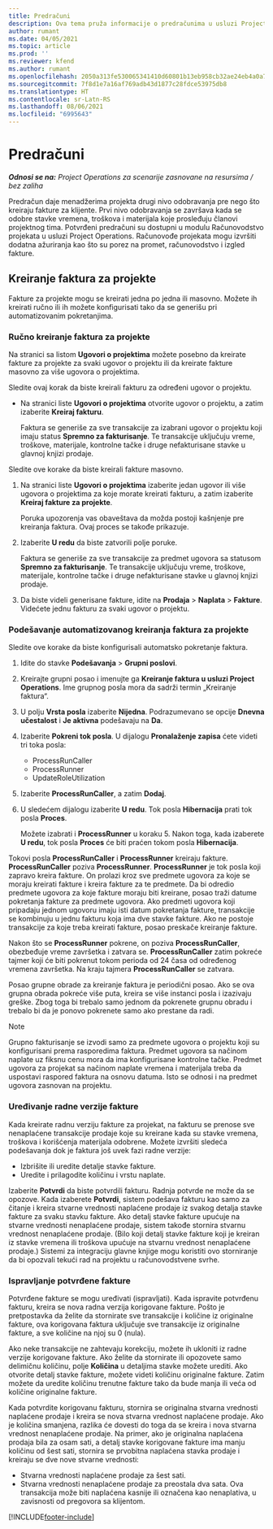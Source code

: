 ```yaml
---
title: Predračuni
description: Ova tema pruža informacije o predračunima u usluzi Project Operations.
author: rumant
ms.date: 04/05/2021
ms.topic: article
ms.prod: ''
ms.reviewer: kfend
ms.author: rumant
ms.openlocfilehash: 2050a313fe530065341410d60801b13eb958cb32ae24eb4a0a71ab7ea5061881
ms.sourcegitcommit: 7f8d1e7a16af769adb43d1877c28fdce53975db8
ms.translationtype: HT
ms.contentlocale: sr-Latn-RS
ms.lasthandoff: 08/06/2021
ms.locfileid: "6995643"
---
```

# <a name="proforma-invoices"></a>Predračuni

_**Odnosi se na:** Project Operations za scenarije zasnovane na resursima / bez zaliha_

Predračun daje menadžerima projekta drugi nivo odobravanja pre nego što kreiraju fakture za klijente. Prvi nivo odobravanja se završava kada se odobre stavke vremena, troškova i materijala koje prosleđuju članovi projektnog tima. Potvrđeni predračuni su dostupni u modulu Računovodstvo projekata u usluzi Project Operations. Računovođe projekata mogu izvršiti dodatna ažuriranja kao što su porez na promet, računovodstvo i izgled fakture.


## <a name="creating-project-invoices"></a>Kreiranje faktura za projekte

Fakture za projekte mogu se kreirati jedna po jedna ili masovno. Možete ih kreirati ručno ili ih možete konfigurisati tako da se generišu pri automatizovanim pokretanjima.

### <a name="manually-create-project-invoices"></a>Ručno kreiranje faktura za projekte 

Na stranici sa listom **Ugovori o projektima** možete posebno da kreirate fakture za projekte za svaki ugovor o projektu ili da kreirate fakture masovno za više ugovora o projektima.

Sledite ovaj korak da biste kreirali fakturu za određeni ugovor o projektu.

- Na stranici liste **Ugovori o projektima** otvorite ugovor o projektu, a zatim izaberite **Kreiraj fakturu**.

    Faktura se generiše za sve transakcije za izabrani ugovor o projektu koji imaju status **Spremno za fakturisanje**. Te transakcije uključuju vreme, troškove, materijale, kontrolne tačke i druge nefakturisane stavke u glavnoj knjizi prodaje.

Sledite ove korake da biste kreirali fakture masovno.

1. Na stranici liste **Ugovori o projektima** izaberite jedan ugovor ili više ugovora o projektima za koje morate kreirati fakturu, a zatim izaberite **Kreiraj fakture za projekte**.

    Poruka upozorenja vas obaveštava da možda postoji kašnjenje pre kreiranja faktura. Ovaj proces se takođe prikazuje.

2. Izaberite **U redu** da biste zatvorili polje poruke.

    Faktura se generiše za sve transakcije za predmet ugovora sa statusom **Spremno za fakturisanje**. Te transakcije uključuju vreme, troškove, materijale, kontrolne tačke i druge nefakturisane stavke u glavnoj knjizi prodaje.

3. Da biste videli generisane fakture, idite na **Prodaja** \> **Naplata** \> **Fakture**. Videćete jednu fakturu za svaki ugovor o projektu.

### <a name="set-up-automated-creation-of-project-invoices"></a>Podešavanje automatizovanog kreiranja faktura za projekte 

Sledite ove korake da biste konfigurisali automatsko pokretanje faktura.

1. Idite do stavke **Podešavanja** \> **Grupni poslovi**.
2. Kreirajte grupni posao i imenujte ga **Kreiranje faktura u usluzi Project Operations**. Ime grupnog posla mora da sadrži termin „Kreiranje faktura“.
3. U polju **Vrsta posla** izaberite **Nijedna**. Podrazumevano se opcije **Dnevna učestalost** i **Je aktivna** podešavaju na **Da**.
4. Izaberite **Pokreni tok posla**. U dijalogu **Pronalaženje zapisa** ćete videti tri toka posla:

    - ProcessRunCaller
    - ProcessRunner
    - UpdateRoleUtilization

5. Izaberite **ProcessRunCaller**, a zatim **Dodaj**.
6. U sledećem dijalogu izaberite **U redu**. Tok posla **Hibernacija** prati tok posla **Proces**.

    Možete izabrati i **ProcessRunner** u koraku 5. Nakon toga, kada izaberete **U redu**, tok posla **Proces** će biti praćen tokom posla **Hibernacija**.

Tokovi posla **ProcessRunCaller** i **ProcessRunner** kreiraju fakture. **ProcessRunCaller** poziva **ProcessRunner**. **ProcessRunner** je tok posla koji zapravo kreira fakture. On prolazi kroz sve predmete ugovora za koje se moraju kreirati fakture i kreira fakture za te predmete. Da bi odredio predmete ugovora za koje fakture moraju biti kreirane, posao traži datume pokretanja fakture za predmete ugovora. Ako predmeti ugovora koji pripadaju jednom ugovoru imaju isti datum pokretanja fakture, transakcije se kombinuju u jednu fakturu koja ima dve stavke fakture. Ako ne postoje transakcije za koje treba kreirati fakture, posao preskače kreiranje fakture.

Nakon što se **ProcessRunner** pokrene, on poziva **ProcessRunCaller**, obezbeđuje vreme završetka i zatvara se. **ProcessRunCaller** zatim pokreće tajmer koji će biti pokrenut tokom perioda od 24 časa od određenog vremena završetka. Na kraju tajmera **ProcessRunCaller** se zatvara.

Posao grupne obrade za kreiranje faktura je periodični posao. Ako se ova grupna obrada pokreće više puta, kreira se više instanci posla i izazivaju greške. Zbog toga bi trebalo samo jednom da pokrenete grupnu obradu i trebalo bi da je ponovo pokrenete samo ako prestane da radi.

> [!NOTE]
> Grupno fakturisanje se izvodi samo za predmete ugovora o projektu koji su konfigurisani prema rasporedima faktura. Predmet ugovora sa načinom naplate uz fiksnu cenu mora da ima konfigurisane kontrolne tačke. Predmet ugovora za projekat sa načinom naplate vremena i materijala treba da uspostavi raspored faktura na osnovu datuma. Isto se odnosi i na predmet ugovora zasnovan na projektu.      
 
### <a name="edit-a-draft-invoice"></a>Uređivanje radne verzije fakture

Kada kreirate radnu verziju fakture za projekat, na fakturu se prenose sve nenaplaćene transakcije prodaje koje su kreirane kada su stavke vremena, troškova i korišćenja materijala odobrene. Možete izvršiti sledeća podešavanja dok je faktura još uvek fazi radne verzije:

- Izbrišite ili uredite detalje stavke fakture.
- Uredite i prilagodite količinu i vrstu naplate.

Izaberite **Potvrdi** da biste potvrdili fakturu. Radnja potvrde ne može da se opozove. Kada izaberete **Potvrdi**, sistem podešava fakturu kao samo za čitanje i kreira stvarne vrednosti naplaćene prodaje iz svakog detalja stavke fakture za svaku stavku fakture. Ako detalj stavke fakture upućuje na stvarne vrednosti nenaplaćene prodaje, sistem takođe stornira stvarnu vrednost nenaplaćene prodaje. (Bilo koji detalj stavke fakture koji je kreiran iz stavke vremena ili troškova upućuje na stvarnu vrednost nenaplaćene prodaje.) Sistemi za integraciju glavne knjige mogu koristiti ovo storniranje da bi opozvali tekući rad na projektu u računovodstvene svrhe.

### <a name="correct-a-confirmed-invoice"></a>Ispravljanje potvrđene fakture

Potvrđene fakture se mogu uređivati (ispravljati). Kada ispravite potvrđenu fakturu, kreira se nova radna verzija korigovane fakture. Pošto je pretpostavka da želite da stornirate sve transakcije i količine iz originalne fakture, ova korigovana faktura uključuje sve transakcije iz originalne fakture, a sve količine na njoj su 0 (nula).

Ako neke transakcije ne zahtevaju korekciju, možete ih ukloniti iz radne verzije korigovane fakture. Ako želite da stornirate ili opozovete samo delimičnu količinu, polje **Količina** u detaljima stavke možete urediti. Ako otvorite detalj stavke fakture, možete videti količinu originalne fakture. Zatim možete da uredite količinu trenutne fakture tako da bude manja ili veća od količine originalne fakture.

Kada potvrdite korigovanu fakturu, stornira se originalna stvarna vrednosti naplaćene prodaje i kreira se nova stvarna vrednost naplaćene prodaje. Ako je količina smanjena, razlika će dovesti do toga da se kreira i nova stvarna vrednost nenaplaćene prodaje. Na primer, ako je originalna naplaćena prodaja bila za osam sati, a detalj stavke korigovane fakture ima manju količinu od šest sati, stornira se prvobitna naplaćena stavka prodaje i kreiraju se dve nove stvarne vrednosti:

- Stvarna vrednosti naplaćene prodaje za šest sati.
- Stvarna vrednosti nenaplaćene prodaje za preostala dva sata. Ova transakcija može biti naplaćena kasnije ili označena kao nenaplativa, u zavisnosti od pregovora sa klijentom.


[!INCLUDE[footer-include](../includes/footer-banner.md)]

